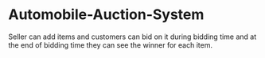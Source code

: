 # Automobile-Auction-System
Seller can add items and customers can bid on it during bidding time and at the end of bidding time they can see the winner for each item.
